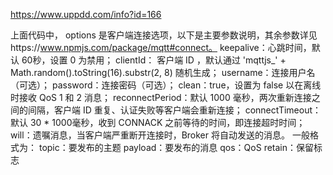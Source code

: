 https://www.uppdd.com/info?id=166

上面代码中， options 是客户端连接选项，以下是主要参数说明，其余参数详见https://www.npmjs.com/package/mqtt#connect。
keepalive：心跳时间，默认 60秒，设置 0 为禁用；
clientId： 客户端 ID ，默认通过 'mqttjs_' + Math.random().toString(16).substr(2, 8) 随机生成；
username：连接用户名（可选）；
password：连接密码（可选）；
clean：true，设置为 false 以在离线时接收 QoS 1 和 2 消息；
reconnectPeriod：默认 1000 毫秒，两次重新连接之间的间隔，客户端 ID 重复、认证失败等客户端会重新连接；
connectTimeout：默认 30 * 1000毫秒，收到 CONNACK 之前等待的时间，即连接超时时间；
will：遗嘱消息，当客户端严重断开连接时，Broker 将自动发送的消息。 一般格式为：
topic：要发布的主题
payload：要发布的消息
qos：QoS
retain：保留标志